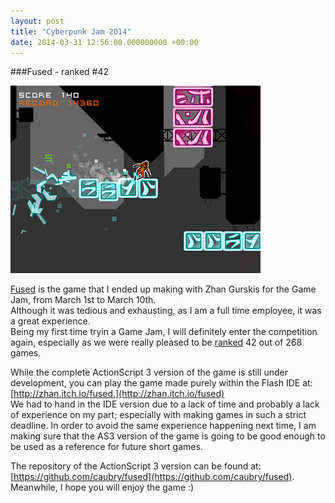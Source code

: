 ```yaml
---
layout: post
title: "Cyberpunk Jam 2014"
date: 2014-03-31 12:56:00.000000000 +00:00
---
```


###Fused - ranked #42

![Fused Screenshot](/images/fused_screenshot.png "Fused Screenshot")

[Fused](http://zhan.itch.io/fused) is the game that I ended up making with Zhan Gurskis for the Game Jam, from March 1st to March 10th.  
Although it was tedious and exhausting, as I am a full time employee, it was a great experience.  
Being my first time tryin a Game Jam, I will definitely enter the competition again, especially as we were really pleased to be [ranked](http://itch.io/jam/cyberpunk-jam/rate/4197) 42 out of 268 games.  

While the complete ActionScript 3 version of the game is still under development, you can play the game made purely within the Flash IDE at: [http://zhan.itch.io/fused.](http://zhan.itch.io/fused)    
We had to hand in the IDE version due to a lack of time and probably a lack of experience on my part; especially with making games in such a strict deadline. In order to avoid the same experience happening next time, I am making sure that the AS3 version of the game is going to be good enough to be used as a reference for future short games.  

The repository of the ActionScript 3 version can be found at: [https://github.com/caubry/fused](https://github.com/caubry/fused).  
Meanwhile, I hope you will enjoy the game :)